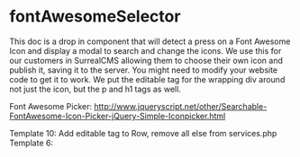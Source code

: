 # fontAwesomeSelector
This doc is a drop in component that will detect a press on a Font Awesome Icon and display a modal to search and change the icons. We use this for our customers in SurrealCMS allowing them to choose their own icon and publish it, saving it to the server. You might need to modify your website code to get it to work. We put the editable tag for the wrapping div around not just the icon, but the p and h1 tags as well.


Font Awesome Picker:
http://www.jqueryscript.net/other/Searchable-FontAwesome-Icon-Picker-jQuery-Simple-Iconpicker.html

Template 10: Add editable tag to Row, remove all else from services.php
Template 6:
